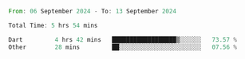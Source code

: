 <!--START_SECTION:waka-->

```rust
From: 06 September 2024 - To: 13 September 2024

Total Time: 5 hrs 54 mins

Dart         4 hrs 42 mins   ██████████████████▒░░░░░░   73.57 %
Other        28 mins         ██░░░░░░░░░░░░░░░░░░░░░░░   07.56 %
```

<!--END_SECTION:waka-->
